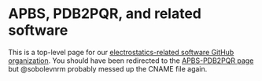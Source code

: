 # APBS, PDB2PQR, and related software

This is a top-level page for our [electrostatics-related software GitHub organization](https://github.com/Electrostatics).
You should have been redirected to the [APBS-PDB2PQR page](http://electrostatics.github.io/apbs-pdb2pqr) but @sobolevnrm probably messed up the CNAME file again.
